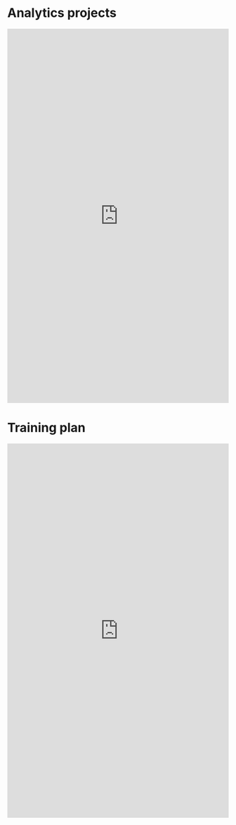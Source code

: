 ---
---

# Analytics projects

<iframe src='https://cdn.knightlab.com/libs/timeline3/latest/embed/index.html?source=1RS-RdQDn0zxNzF2VKY19uBXFfYG_FnJ1lmrJYpZndSg&font=Default&lang=en&initial_zoom=3&height=700' width='100%' height='850' webkitallowfullscreen mozallowfullscreen allowfullscreen frameborder='0'></iframe>

# Training plan

<iframe src='https://cdn.knightlab.com/libs/timeline3/latest/embed/index.html?source=http://www.thehansindia.com/assets/8095_IIT_Hyderabad.jpg&font=Default&lang=en&initial_zoom=2&height=650' width='100%' height='850' webkitallowfullscreen mozallowfullscreen allowfullscreen frameborder='0'></iframe>